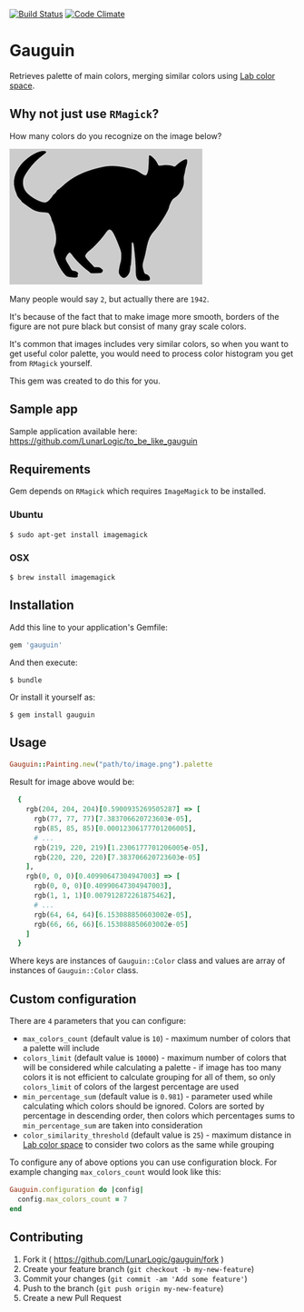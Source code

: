 [![Build Status](https://travis-ci.org/LunarLogic/gauguin.svg?branch=master)](https://travis-ci.org/LunarLogic/gauguin)
[![Code Climate](https://codeclimate.com/github/LunarLogic/gauguin/badges/gpa.svg)](https://codeclimate.com/github/LunarLogic/gauguin)

# Gauguin

Retrieves palette of main colors, merging similar colors using [Lab color space](http://en.wikipedia.org/wiki/Lab_color_space).

## Why not just use `RMagick`?

How many colors do you recognize on the image below?

![Black and white image](spec/support/pictures/gray_and_black.png)

Many people would say `2`, but actually there are `1942`.

It's because of the fact that to make image more smooth, borders of the figure are not pure black but consist of many gray scale colors.

It's common that images includes very similar colors, so when you want to get useful color palette, you would need to process color histogram you get from `RMagick` yourself.

This gem was created to do this for you.

## Sample app

Sample application available here: https://github.com/LunarLogic/to_be_like_gauguin

## Requirements

Gem depends on `RMagick` which requires `ImageMagick` to be installed.

### Ubuntu

    $ sudo apt-get install imagemagick

### OSX

    $ brew install imagemagick

## Installation

Add this line to your application's Gemfile:

```ruby
gem 'gauguin'
```

And then execute:

    $ bundle

Or install it yourself as:

    $ gem install gauguin

## Usage

```ruby
Gauguin::Painting.new("path/to/image.png").palette
```

Result for image above would be:

```ruby
  {
    rgb(204, 204, 204)[0.5900935269505287] => [
      rgb(77, 77, 77)[7.383706620723603e-05],
      rgb(85, 85, 85)[0.00012306177701206005],
      # ...
      rgb(219, 220, 219)[1.2306177701206005e-05],
      rgb(220, 220, 220)[7.383706620723603e-05]
    ],
    rgb(0, 0, 0)[0.40990647304947003] => [
      rgb(0, 0, 0)[0.40990647304947003],
      rgb(1, 1, 1)[0.007912872261875462],
      # ...
      rgb(64, 64, 64)[6.153088850603002e-05],
      rgb(66, 66, 66)[6.153088850603002e-05]
    ]
  }
```

Where keys are instances of `Gauguin::Color` class and values are array of instances of `Gauguin::Color` class.

## Custom configuration

There are `4` parameters that you can configure:

- `max_colors_count` (default value is `10`) - maximum number of colors that a palette will include
- `colors_limit` (default value is `10000`) - maximum number of colors that will be considered while calculating a palette - if image has too many colors it is not efficient to calculate grouping for all of them, so only `colors_limit` of colors of the largest percentage are used
- `min_percentage_sum` (default value is `0.981`) - parameter used while calculating which colors should be ignored. Colors are sorted by percentage in descending order, then colors which percentages sums to `min_percentage_sum` are taken into consideration
- `color_similarity_threshold` (default value is `25`) - maximum distance in [Lab color space](http://en.wikipedia.org/wiki/Lab_color_space) to consider two colors as the same while grouping

To configure any of above options you can use configuration block.
For example changing `max_colors_count` would look like this:

```ruby
Gauguin.configuration do |config|
  config.max_colors_count = 7
end
```

## Contributing

1. Fork it ( https://github.com/LunarLogic/gauguin/fork )
2. Create your feature branch (`git checkout -b my-new-feature`)
3. Commit your changes (`git commit -am 'Add some feature'`)
4. Push to the branch (`git push origin my-new-feature`)
5. Create a new Pull Request
